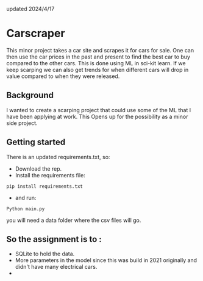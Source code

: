 updated 2024/4/17

# Carscraper

This minor project takes a car site and scrapes it for cars for sale. One can then use the car prices in the past and
present to find the best car to buy compared to the other cars. This is done using ML in sci-kit learn. If we keep
scarping we can also get trends for when different cars will drop in value compared to when they were released.

## Background

I wanted to create a scarping project that could use some of the ML that I have been applying at work. This Opens up for
the possibility as a minor side project.

## Getting started
There is an updated requirements.txt, so:

- Download the rep. 
- Install the requirements file:
```
pip install requirements.txt
```
- and run:
```
Python main.py
```
you will need a data folder where the csv files will go.

## So the assignment is to :
- SQLite to hold the data.
- More parameters in the model since this was build in 2021 originally and didn't have many electrical cars.
- 


